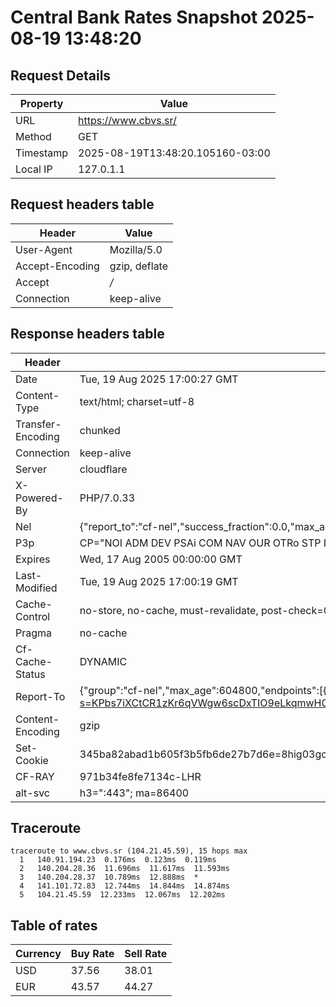 # Central Bank Rates Snapshot 2025-08-19 13:48:20
## Request Details

| Property | Value |
|----------|-------|
| URL | https://www.cbvs.sr/ |
| Method | GET |
| Timestamp | 2025-08-19T13:48:20.105160-03:00 |
| Local IP | 127.0.1.1 |
    
## Request headers table

| Header | Value |
|--------|-------|
| User-Agent | Mozilla/5.0 |
| Accept-Encoding | gzip, deflate |
| Accept | */* |
| Connection | keep-alive |

    
## Response headers table
| Header | Value |
|--------|-------|
| Date | Tue, 19 Aug 2025 17:00:27 GMT |
| Content-Type | text/html; charset=utf-8 |
| Transfer-Encoding | chunked |
| Connection | keep-alive |
| Server | cloudflare |
| X-Powered-By | PHP/7.0.33 |
| Nel | {"report_to":"cf-nel","success_fraction":0.0,"max_age":604800} |
| P3p | CP="NOI ADM DEV PSAi COM NAV OUR OTRo STP IND DEM" |
| Expires | Wed, 17 Aug 2005 00:00:00 GMT |
| Last-Modified | Tue, 19 Aug 2025 17:00:19 GMT |
| Cache-Control | no-store, no-cache, must-revalidate, post-check=0, pre-check=0 |
| Pragma | no-cache |
| Cf-Cache-Status | DYNAMIC |
| Report-To | {"group":"cf-nel","max_age":604800,"endpoints":[{"url":"https://a.nel.cloudflare.com/report/v4?s=KPbs7iXCtCR1zKr6qVWgw6scDxTIO9eLkqmwH0Etw9I29T0AREb%2BzzYD7G4aqOPAzY5k5GAv%2BLfvSi6FB%2FH1ChzZR5Pr7PZckqoe"}]} |
| Content-Encoding | gzip |
| Set-Cookie | 345ba82abad1b605f3b5fb6de27b7d6e=8hig03gct1ccke3ninkuhj5lv0; HttpOnly; Path=/ |
| CF-RAY | 971b34fe8fe7134c-LHR |
| alt-svc | h3=":443"; ma=86400 |

## Traceroute 

```
traceroute to www.cbvs.sr (104.21.45.59), 15 hops max
  1   140.91.194.23  0.176ms  0.123ms  0.119ms 
  2   140.204.28.36  11.696ms  11.617ms  11.593ms 
  3   140.204.28.37  10.789ms  12.888ms  * 
  4   141.101.72.83  12.744ms  14.844ms  14.874ms 
  5   104.21.45.59  12.233ms  12.067ms  12.202ms 

```

## Table of rates

| Currency | Buy Rate | Sell Rate |
|----------|----------|-----------|
| USD | 37.56 | 38.01 |
| EUR | 43.57 | 44.27 |
